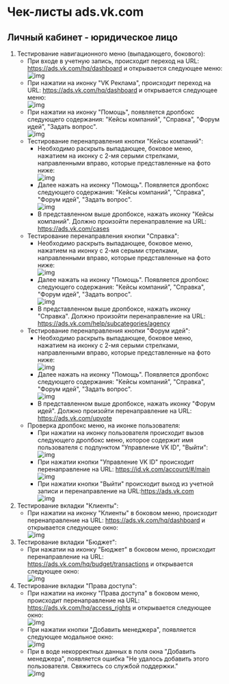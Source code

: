 # Чек-листы ads.vk.com

## Личный кабинет - юридическое лицо

1. Тестирование навигационного меню (выпадающего, бокового):
    * При входе в учетную запись, происходит переход на URL: https://ads.vk.com/hq/dashboard и открывается следующее меню:</br>
        ![img](./img/mainPage2.png)
    * При нажатии на иконку "VK Реклама", происходит переход на URL: https://ads.vk.com/hq/dashboard и открывается следующее меню:</br>
        ![img](./img/mainPage2.png)
    * При нажатии на иконку "Помощь", появляется дропбокс следующего содержания: "Кейсы компаний", "Справка", "Форум идей", "Задать вопрос".</br>
        ![img](./img/dropBox.png)
    * Тестирование перенаправления кнопки "Кейсы компаний":
        * Необходимо раскрыть выпадающее, боковое меню, нажатием на иконку с 2-мя серыми стрелками, направленными вправо, которые представленные на фото ниже:</br>
            ![img](./img/open_left_menu.png)
        * Далее нажать на иконку "Помощь". Появляется дропбокс следующего содержания: "Кейсы компаний", "Справка", "Форум идей", "Задать вопрос".</br>
            ![img](./img/help_dropbox.png)
        * В представленном выше дропбоксе, нажать иконку "Кейсы компаний". Должно произойти перенаправление на URL: https://ads.vk.com/cases
    * Тестирование перенаправления кнопки "Справка":
        * Необходимо раскрыть выпадающее, боковое меню, нажатием на иконку с 2-мя серыми стрелками, направленными вправо, которые представленные на фото ниже:</br>
            ![img](./img/open_left_menu.png)
        * Далее нажать на иконку "Помощь". Появляется дропбокс следующего содержания: "Кейсы компаний", "Справка", "Форум идей", "Задать вопрос".</br>
            ![img](./img/help_dropbox.png)
        * В представленном выше дропбоксе, нажать иконку "Справка". Должно произойти перенаправление на URL: https://ads.vk.com/help/subcategories/agency
    * Тестирование перенаправления кнопки "Форум идей":
        * Необходимо раскрыть выпадающее, боковое меню, нажатием на иконку с 2-мя серыми стрелками, направленными вправо, которые представленные на фото ниже:</br>
            ![img](./img/open_left_menu.png)
        * Далее нажать на иконку "Помощь". Появляется дропбокс следующего содержания: "Кейсы компаний", "Справка", "Форум идей", "Задать вопрос".</br>
            ![img](./img/help_dropbox.png)
        * В представленном выше дропбоксе, нажать иконку "Форум идей". Должно произойти перенаправление на URL: https://ads.vk.com/upvote
    * Проверка дропбокс меню, на иконке пользователя:
        * При нажатии на иконку пользователя происходит вызов следующего дропбокс меню, которое содержит имя пользователя с подпунктом "Управление VK ID", "Выйти":</br>
            ![img](./img/logout.png)
        * При нажатии кнопки "Управление VK ID" происходит перенаправление на URL: https://id.vk.com/account/#/main </br>
            ![img](./img/logout.png)
        * При нажатии кнопки "Выйти" происходит выход из учетной записи и перенаправление на URL:https://ads.vk.com </br>
            ![img](./img/mainPage.png)
1. Тестирование вкладки "Клиенты":
    * При нажатии на иконку "Клиенты" в боковом меню, происходит перенаправление на URL: https://ads.vk.com/hq/dashboard и открывается следующее окно: </br>
        ![img](./img/clients.png)
1. Тестирование вкладки "Бюджет":
    * При нажатии на иконку "Бюджет" в боковом меню, происходит перенаправление на URL: https://ads.vk.com/hq/budget/transactions и открывается следующее окно: </br>
        ![img](./img/budget.png)
1. Тестирование вкладки "Права доступа":
    * При нажатии на иконку "Права доступа" в боковом меню, происходит перенаправление на URL: https://ads.vk.com/hq/access_rights и открывается следующее окно: </br>
        ![img](./img/acess.png)
    * При нажатии кнопки "Добавить менеджера", появляется следующее модальное окно: </br>
        ![img](./img/manager.png)
    * При в воде некорректных данных в поля окна "Добавить менеджера", появляется ошибка "Не удалось добавить этого пользователя. Свяжитесь со службой поддержки." </br>
        ![img](./img/managerError.png)

